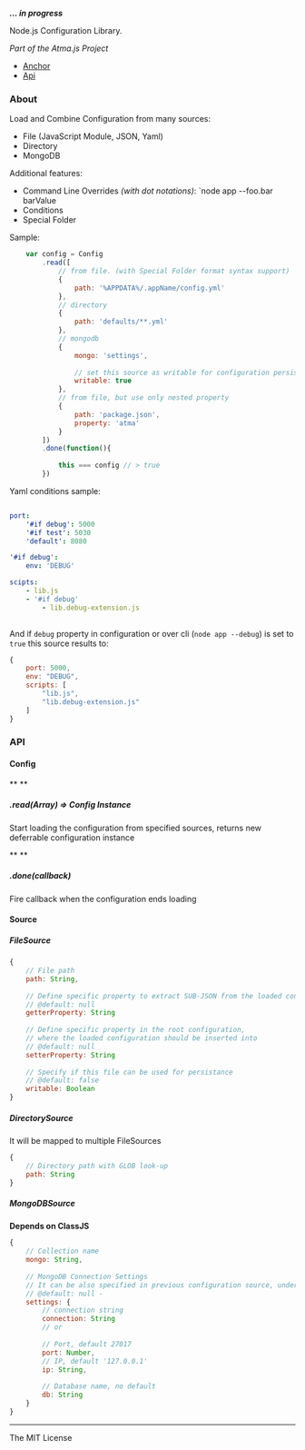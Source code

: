 
**_... in progress_**

Node.js Configuration Library.

_Part of the Atma.js Project_

- [Anchor](#about)
- [Api](#api)

### About

Load and Combine Configuration from many sources:

- File (JavaScript Module, JSON, Yaml)
- Directory
- MongoDB

Additional features:

- Command Line Overrides _(with dot notations)_: `node app --foo.bar barValue
- Conditions
- Special Folder


Sample:

```javascript
	var config = Config
		.read([
			// from file. (with Special Folder format syntax support)
			{
				path: '%APPDATA%/.appName/config.yml'
			},
			// directory
			{
				path: 'defaults/**.yml'
			},
			// mongodb
			{
				mongo: 'settings',
				
				// set this source as writable for configuration persistance
				writable: true
			},
			// from file, but use only nested property
			{
				path: 'package.json',
				property: 'atma'
			}
		])
		.done(function(){
			
			this === config // > true
		})
```

Yaml conditions sample:

```yml

port: 
	'#if debug': 5000
	'#if test': 5030
	'default': 8080

'#if debug':
	env: 'DEBUG'

scipts:
	- lib.js
	- '#if debug'
		- lib.debug-extension.js
	
```

And if `debug` property in configuration or over cli (`node app --debug`) is set to `true` this source results to:

```javascript
{
	port: 5000,
	env: "DEBUG",
	scripts: [
		"lib.js",
		"lib.debug-extension.js"
	]
}
```

### API

#### Config

** <static> **
##### .read(Array<Source>) => Config Instance
Start loading the configuration from specified sources, returns new deferrable configuration instance

** <methods> **

##### .done(callback)
Fire callback when the configuration ends loading

#### Source
##### FileSource
```javascript
{
	// File path
	path: String,
	
	// Define specific property to extract SUB-JSON from the loaded configuration
	// @default: null
	getterProperty: String
	
	// Define specific property in the root configuration,
	// where the loaded configuration should be inserted into
	// @default: null
	setterProperty: String
	
	// Specify if this file can be used for persistance
	// @default: false
	writable: Boolean
}
```

##### DirectorySource
It will be mapped to multiple FileSources
```javascript
{
	// Directory path with GLOB look-up
	path: String
}
```

##### MongoDBSource
**Depends on ClassJS**
```javascript
{
	// Collection name
	mongo: String,
	
	// MongoDB Connection Settings
	// It can be also specified in previous configuration source, under `mongodb` property
	// @default: null - 
	settings: {
		// connection string
		connection: String
		// or
		
		// Port, default 27017
		port: Number,
		// IP, default '127.0.0.1'
		ip: String,
		
		// Database name, no default
		db: String
	}
}
```



----
The MIT License
